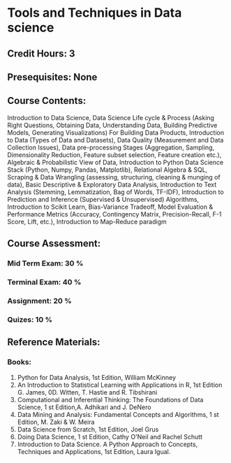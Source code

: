 # Tools and Techniques in Data science
## Credit Hours: 3
## Presequisites: None

## Course Contents:
Introduction to Data Science, Data Science Life cycle & Process (Asking Right
Questions, Obtaining Data, Understanding Data, Building Predictive Models, Generating
Visualizations) For Building Data Products, Introduction to Data (Types of Data and
Datasets), Data Quality (Measurement and Data Collection Issues), Data pre-processing
Stages (Aggregation, Sampling, Dimensionality Reduction, Feature subset selection,
Feature creation etc.), Algebraic & Probabilistic View of Data, Introduction to Python
Data Science Stack (Python, Numpy, Pandas, Matplotlib), Relational Algebra & SQL,
Scraping & Data Wrangling (assessing, structuring, cleaning & munging of data), Basic
Descriptive & Exploratory Data Analysis, Introduction to Text Analysis (Stemming,
Lemmatization, Bag of Words, TF-IDF), Introduction to Prediction and Inference
(Supervised & Unsupervised) Algorithms, Introduction to Scikit Learn, Bias-Variance
Tradeoff, Model Evaluation & Performance Metrics (Accuracy, Contingency Matrix,
Precision-Recall, F-1 Score, Lift, etc.), Introduction to Map-Reduce paradigm

## Course Assessment:
### Mid Term Exam: 30 %
### Terminal Exam: 40 %
### Assignment: 20 %
### Quizes: 10 %

## Reference Materials:
### Books:
1. Python for Data Analysis, 1st Edition, William McKinney
2. An Introduction to Statistical Learning with Applications in R, 1st Edition G. James, 0D. Witten, T. Hastie and R. Tibshirani
3. Computational and Inferential Thinking: The Foundations of Data Science, 1 st Edition,A. Adhikari and J. DeNero
4. Data Mining and Analysis: Fundamental Concepts and Algorithms, 1 st Edition, M. Zaki & W. Meira
5. Data Science from Scratch, 1st Edition, Joel Grus
6. Doing Data Science, 1 st Edition, Cathy O'Neil and Rachel Schutt
7. Introduction to Data Science. A Python Approach to Concepts, Techniques and Applications, 1st Edition, Laura Igual.

